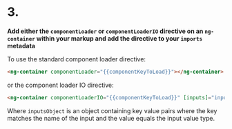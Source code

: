 # 3.

**Add either the `componentLoader` or `componentLoaderIO` directive on an `ng-container` within your markup and add the directive to your `imports` metadata**

To use the standard component loader directive:

```html
<ng-container componentLoader="{{componentKeyToLoad}}"></ng-container>
```

or the component loader IO directive:

```html
<ng-container componentLoaderIO="{{componentKeyToLoad}}" [inputs]="inputsObject"></ng-container>
```

Where `inputsObject` is an object containing key value pairs where the key matches the name
of the input and the value equals the input value type.
